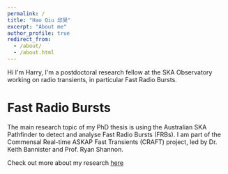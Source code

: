```yaml
---
permalink: /
title: "Hao Qiu 邱昊"
excerpt: "About me"
author_profile: true
redirect_from: 
  - /about/
  - /about.html
---
```


Hi I'm Harry, I'm a postdoctoral research fellow at the SKA Observatory working on radio transients, in particular Fast Radio Bursts.

Fast Radio Bursts
======
The main research topic of my PhD thesis is using the Australian SKA Pathfinder to detect and analyse Fast Radio Bursts (FRBs). I am part of the Commensal Real-time ASKAP Fast Transients (CRAFT) project, led by Dr. Keith Bannister and Prof. Ryan Shannon.


Check out more about my research [here](https://hqiu-nju.github.io/research/)

